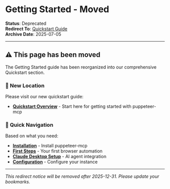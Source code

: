 # Getting Started - Moved

**Status**: Deprecated  
**Redirect To**: [Quickstart Guide](quickstart/index.md)  
**Archive Date**: 2025-07-05

---

## ⚠️ This page has been moved

The Getting Started guide has been reorganized into our comprehensive Quickstart section.

### 📍 New Location

Please visit our new quickstart guide:

- **[Quickstart Overview](quickstart/index.md)** - Start here for getting started with puppeteer-mcp

### 🔗 Quick Navigation

Based on what you need:

- **[Installation](quickstart/installation.md)** - Install puppeteer-mcp
- **[First Steps](quickstart/first-steps.md)** - Your first browser automation
- **[Claude Desktop Setup](quickstart/claude-desktop.md)** - AI agent integration
- **[Configuration](quickstart/configuration.md)** - Configure your instance

---

_This redirect notice will be removed after 2025-12-31. Please update your bookmarks._
